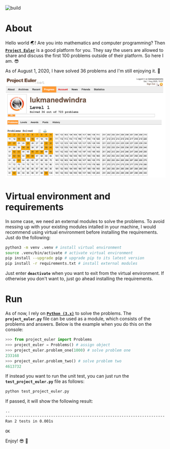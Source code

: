 ![build](https://github.com/ledwindra/project-euler/workflows/build/badge.svg?branch=master)

# About
Hello world :earth_asia:! Are you into mathematics and computer programming? Then [<strong>`Project Euler`</strong>](https://projecteuler.net/about) is a good platform for you. They say the users are allowed to share and discuss the first 100 problems outside of their platform. So here I am. :sunglasses:

As of August 1, 2020, I have solved 36 problems and I'm still enjoying it. :beers:

![latest-progress](./img/latest-progress.png)

# Virtual environment and requirements
In some case, we need an external modules to solve the problems. To avoid messing up with your existing modules intalled in your machine, I would recommend using virtual environment before installing the requirements. Just do the following:

```bash
python3 -m venv .venv # install virtual environment
source .venv/bin/activate # activate virtual environment
pip install --upgrade pip # upgrade pip to its latest version
pip install -r requirements.txt # install external modules
```

Just enter <strong>`deactivate`</strong> when you want to exit from the virtual environment. If otherwise you don't want to, just go ahead installing the requirements.

# Run
As of now, I rely on [<strong>`Python (3.x)`</strong>](https://www.python.org/downloads/) to solve the problems. The <strong>`project_euler.py`</strong> file can be used as a module, which consists of the problems and answers. Below is the example when you do this on the console:

```python
>>> from project_euler import Problems
>>> project_euler = Problems() # assign object
>>> project_euler.problem_one(1000) # solve problem one
233168
>>> project_euler.problem_two() # solve problem two
4613732
```

If instead you want to run the unit test, you can just run the <strong>`test_project_euler.py`</strong> file as follows:

```bash
python test_project_euler.py
```

If passed, it will show the following result:

```
..
----------------------------------------------------------------------
Ran 2 tests in 0.001s

OK
```

Enjoy! :sunglasses: :beers:
